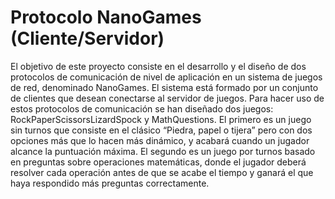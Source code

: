 ﻿# Protocolo NanoGames (Cliente/Servidor)
El objetivo de este proyecto consiste en el desarrollo y el diseño de dos protocolos de comunicación de nivel de aplicación en un sistema de juegos de red, denominado NanoGames. El sistema está formado por un conjunto de clientes que desean conectarse al servidor de juegos. Para hacer uso de estos protocolos de comunicación se han diseñado dos juegos: RockPaperScissorsLizardSpock y MathQuestions. El primero es un juego sin turnos que consiste en el clásico “Piedra, papel o tijera” pero con dos opciones más que lo hacen más dinámico, y acabará cuando un jugador alcance la puntuación máxima. El segundo es un juego por turnos basado en preguntas sobre operaciones matemáticas, donde el jugador deberá resolver cada operación antes de que se acabe el tiempo y ganará el que haya respondido más preguntas correctamente.